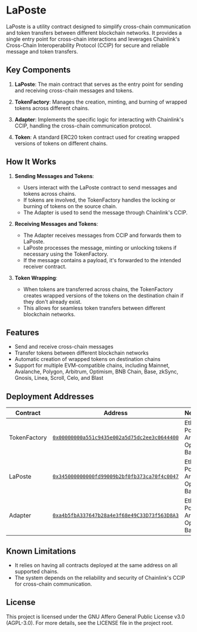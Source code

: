 # LaPoste

LaPoste is a utility contract designed to simplify cross-chain communication and token transfers between different blockchain networks. It provides a single entry point for cross-chain interactions and leverages Chainlink's Cross-Chain Interoperability Protocol (CCIP) for secure and reliable message and token transfers.

## Key Components

1. **LaPoste**: The main contract that serves as the entry point for sending and receiving cross-chain messages and tokens.

2. **TokenFactory**: Manages the creation, minting, and burning of wrapped tokens across different chains.

3. **Adapter**: Implements the specific logic for interacting with Chainlink's CCIP, handling the cross-chain communication protocol.

4. **Token**: A standard ERC20 token contract used for creating wrapped versions of tokens on different chains.

## How It Works

1. **Sending Messages and Tokens**:
   - Users interact with the LaPoste contract to send messages and tokens across chains.
   - If tokens are involved, the TokenFactory handles the locking or burning of tokens on the source chain.
   - The Adapter is used to send the message through Chainlink's CCIP.

2. **Receiving Messages and Tokens**:
   - The Adapter receives messages from CCIP and forwards them to LaPoste.
   - LaPoste processes the message, minting or unlocking tokens if necessary using the TokenFactory.
   - If the message contains a payload, it's forwarded to the intended receiver contract.

3. **Token Wrapping**:
   - When tokens are transferred across chains, the TokenFactory creates wrapped versions of the tokens on the destination chain if they don't already exist.
   - This allows for seamless token transfers between different blockchain networks.

## Features

- Send and receive cross-chain messages
- Transfer tokens between different blockchain networks
- Automatic creation of wrapped tokens on destination chains
- Support for multiple EVM-compatible chains, including Mainnet, Avalanche, Polygon, Arbitrum, Optimism, BNB Chain, Base, zkSync, Gnosis, Linea, Scroll, Celo, and Blast

## Deployment Addresses

| Contract | Address | Networks |
|----------|---------|----------|
| TokenFactory | [`0x00000000a551c9435e002a5d75dc2ee3c0644400`](https://etherscan.io/address/0x00000000a551c9435e002a5d75dc2ee3c0644400) | Ethereum, Polygon, Arbitrum, Optimism, Base |
| LaPoste | [`0x345000000000fd99009b2bf0fb373ca70f4c0047`](https://etherscan.io/address/0x345000000000fd99009b2bf0fb373ca70f4c0047) | Ethereum, Polygon, Arbitrum, Optimism, Base |
| Adapter | [`0xa4b5fbA337647b28a4e3f68e49C33D73f563D8A3`](https://etherscan.io/address/0xa4b5fbA337647b28a4e3f68e49C33D73f563D8A3) | Ethereum, Polygon, Arbitrum, Optimism, Base |

## Known Limitations

- It relies on having all contracts deployed at the same address on all supported chains.
- The system depends on the reliability and security of Chainlink's CCIP for cross-chain communication.

## License

This project is licensed under the GNU Affero General Public License v3.0 (AGPL-3.0). For more details, see the LICENSE file in the project root.

